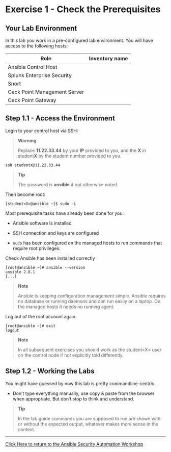 # Exercise 1 - Check the Prerequisites

## Your Lab Environment

In this lab you work in a pre-configured lab environment. You will have access to the following hosts:

| Role                         | Inventory name |
| -----------------------------| ---------------|
| Ansible Control Host         | |
| Splunk Enterprise Security   | |
| Snort                        | |
| Ceck Point Management Server | |
| Ceck Point Gateway           | |

## Step 1.1 - Access the Environment

Login to your control host via SSH:

> **Warning**
> 
> Replace **11.22.33.44** by your **IP** provided to you, and the **X** in student**X** by the student number provided to you.

    ssh studentX@11.22.33.44

> **Tip**
> 
> The password is **ansible** if not otherwise noted.

Then become root:

    [student<X>@ansible ~]$ sudo -i

Most prerequisite tasks have already been done for you:

  - Ansible software is installed

  - SSH connection and keys are configured

  - `sudo` has been configured on the managed hosts to run commands that require root privileges.

Check Ansible has been installed correctly

    [root@ansible ~]# ansible --version
    ansible 2.8.1
    [...]

> **Note**
> 
> Ansible is keeping configuration management simple. Ansible requires no database or running daemons and can run easily on a laptop. On the managed hosts it needs no running agent.

Log out of the root account again:

    [root@ansible ~]# exit
    logout

> **Note**
> 
> In all subsequent exercises you should work as the student\<X\> user on the control node if not explicitly told differently.

## Step 1.2 - Working the Labs

You might have guessed by now this lab is pretty commandline-centric.

  - Don’t type everything manually, use copy & paste from the browser when appropriate. But don’t stop to think and understand.

> **Tip**
> 
> In the lab guide commands you are supposed to run are shown with or without the expected output, whatever makes more sense in the context.

----

[Click Here to return to the Ansible Security Automation Workshop](../README.md)
